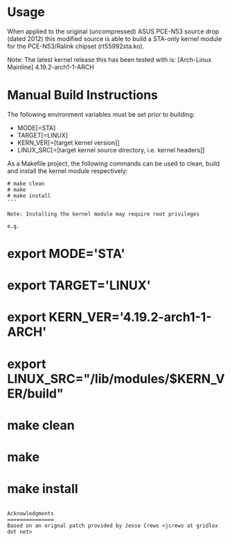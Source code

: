 Usage
=====
When applied to the original (uncompressed) ASUS PCE-N53 source drop (dated
2012) this modified source is able to build a STA-only kernel module for the
PCE-N53/Ralink chipset (rt55992sta.ko).

Note: The latest kernel release this has been tested with is:
   [Arch-Linux Mainline] 4.19.2-arch1-1-ARCH 


Manual Build Instructions
=========================
The following environment variables must be set prior to building:
* MODE[=STA]
* TARGET[=LINUX]
* KERN_VER[=[target kernel version]]
* LINUX_SRC[=[target kernel source directory, i.e. kernel headers]]


As a Makefile project, the following commands can be used to clean, build and
install the kernel module respectively:
```
# make clean
# make
# make install
'''

Note: Installing the kernel module may require root privileges

e.g.
```
# export MODE='STA'
# export TARGET='LINUX'
# export KERN_VER='4.19.2-arch1-1-ARCH'
# export LINUX_SRC="/lib/modules/$KERN_VER/build"
# make clean
# make
# make install
```

Acknowledgments
===============
Based on an orignal patch provided by Jesse Crews <jcrews at gridlox dot net>